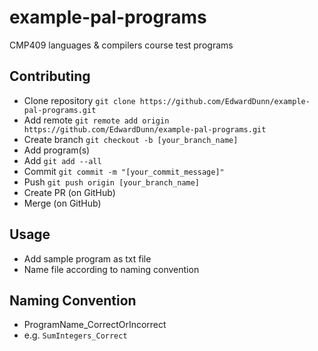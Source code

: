 # example-pal-programs
CMP409 languages &amp; compilers course test programs

## Contributing
- Clone repository ```git clone https://github.com/EdwardDunn/example-pal-programs.git```
- Add remote ```git remote add origin https://github.com/EdwardDunn/example-pal-programs.git```
- Create branch ```git checkout -b [your_branch_name]```
- Add program(s)
- Add ```git add --all```
- Commit ```git commit -m "[your_commit_message]"```
- Push ```git push origin [your_branch_name]```
- Create PR (on GitHub)
- Merge (on GitHub)

## Usage
- Add sample program as txt file
- Name file according to naming convention

## Naming Convention
- ProgramName_CorrectOrIncorrect
- e.g. ```SumIntegers_Correct```

